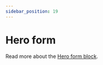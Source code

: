 ```yaml
---
sidebar_position: 19
---
```


# Hero form

Read more about the [Hero form block](https://www.google.com/url?q=https://docs.google.com/document/d/1QQa5uvE3TG0TaK-wDjLlK9JXE5Kqy0NSQbwQ6o4UFAg/edit%23heading%3Dh.sav6wqfn5la&sa=D&source=editors&ust=1664361389187736&usg=AOvVaw2iX7NAv3CuT5jCeMBXAjNb).